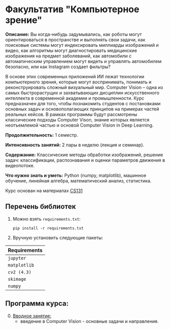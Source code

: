# Факультатив "Компьютерное зрение"

**Описание:** Вы когда-нибудь задумывались, как роботы могут ориентироваться в пространстве и выполнять свои задачи, как поисковые системы могут индексировать миллиарды изображений и видео, как алгоритмы могут диагностировать медицинские изображения на предмет заболеваний, как автомобили с автоматическим управлением могут видеть и управлять автомобилем безопасно, или как Instagram создает фильтры?

В основе этих современных приложений ИИ лежат технологии компьютерного зрения, которые могут воспринимать, понимать и реконструировать сложный визуальный мир. Computer Vision – одна из самых быстрорастущих и захватывающих дисциплин искусственного интеллекта в современной академии и промышленности. Курс предназначен для того, чтобы познакомить студентов с постановками основных задач и основополагающих принципов на примерах частей реальных кейсов. В рамках программы будут рассмотрены классические подходы Computer Vison, знание которых является неотъемлемой частью и основой Computer Vision in Deep Learning.

**Продолжительность:** 1 семестр.

**Интенсивность занятий:** 2 пары в неделю (лекция и семинар).

**Содержание:** Классические методы обработки изображений, решение задач: классификации, распознавания и оценки параметров движения в видеопотоке.

**Что нужно знать и уметь:** Python (numpy, matplotlib), машинное обучение, линейная алгебра, математический анализ, статистика.

Курс основан на материалах [CS131](https://github.com/StanfordVL/CS131_release)


## Перечень библиотек

1. Можно взять `requirements.txt`:

    ```pip install -r requirements.txt```
 
2. Вручную установить следующие пакеты:

| **Requirements** |
| :-- |
| `jupyter`        |
| `matplotlib`     |
| `cv2 (4.3)`      | 
| `skimage`        |
| `numpy`          |


## Программа курса:

00. [Вводное занятие:](https://github.com/ml-dafe/cv_mipt_major/tree/main/week_00_introduction)
	- введение в Computer Vision - основные задачи и направления.